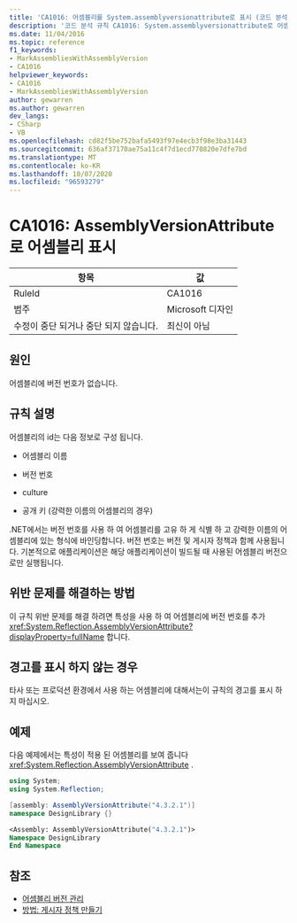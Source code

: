 ```yaml
---
title: 'CA1016: 어셈블리를 System.assemblyversionattribute로 표시 (코드 분석)'
description: '코드 분석 규칙 CA1016: System.assemblyversionattribute로 어셈블리 표시에 대해 알아봅니다.'
ms.date: 11/04/2016
ms.topic: reference
f1_keywords:
- MarkAssembliesWithAssemblyVersion
- CA1016
helpviewer_keywords:
- CA1016
- MarkAssembliesWithAssemblyVersion
author: gewarren
ms.author: gewarren
dev_langs:
- CSharp
- VB
ms.openlocfilehash: cd82f5be752bafa5493f97e4ecb3f98e3ba31443
ms.sourcegitcommit: 636af37170ae75a11c4f7d1ecd770820e7dfe7bd
ms.translationtype: MT
ms.contentlocale: ko-KR
ms.lasthandoff: 10/07/2020
ms.locfileid: "96593279"
---
```

# <a name="ca1016-mark-assemblies-with-assemblyversionattribute"></a>CA1016: AssemblyVersionAttribute로 어셈블리 표시

| 항목                                     | 값            |
|------------------------------------------|------------------|
| RuleId                                   | CA1016           |
| 범주                                 | Microsoft 디자인 |
| 수정이 중단 되거나 중단 되지 않습니다. | 최신이 아님     |

## <a name="cause"></a>원인

어셈블리에 버전 번호가 없습니다.

## <a name="rule-description"></a>규칙 설명

어셈블리의 id는 다음 정보로 구성 됩니다.

- 어셈블리 이름

- 버전 번호

- culture

- 공개 키 (강력한 이름의 어셈블리의 경우)

.NET에서는 버전 번호를 사용 하 여 어셈블리를 고유 하 게 식별 하 고 강력한 이름의 어셈블리에 있는 형식에 바인딩합니다. 버전 번호는 버전 및 게시자 정책과 함께 사용됩니다. 기본적으로 애플리케이션은 해당 애플리케이션이 빌드될 때 사용된 어셈블리 버전으로만 실행됩니다.

## <a name="how-to-fix-violations"></a>위반 문제를 해결하는 방법

이 규칙 위반 문제를 해결 하려면 특성을 사용 하 여 어셈블리에 버전 번호를 추가 <xref:System.Reflection.AssemblyVersionAttribute?displayProperty=fullName> 합니다.

## <a name="when-to-suppress-warnings"></a>경고를 표시 하지 않는 경우

타사 또는 프로덕션 환경에서 사용 하는 어셈블리에 대해서는이 규칙의 경고를 표시 하지 마십시오.

## <a name="example"></a>예제

다음 예제에서는 특성이 적용 된 어셈블리를 보여 줍니다 <xref:System.Reflection.AssemblyVersionAttribute> .

```csharp
using System;
using System.Reflection;

[assembly: AssemblyVersionAttribute("4.3.2.1")]
namespace DesignLibrary {}
```

```vb
<Assembly: AssemblyVersionAttribute("4.3.2.1")>
Namespace DesignLibrary
End Namespace
```

## <a name="see-also"></a>참조

- [어셈블리 버전 관리](../../../standard/assembly/versioning.md)
- [방법: 게시자 정책 만들기](../../../framework/configure-apps/how-to-create-a-publisher-policy.md)
